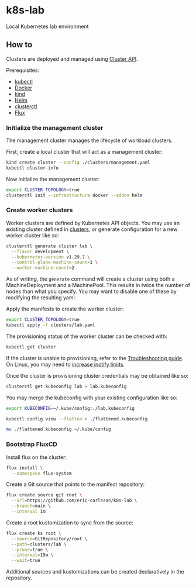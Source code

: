 # k8s-lab

Local Kubernetes lab environment

## How to

Clusters are deployed and managed using [Cluster API](https://cluster-api.sigs.k8s.io/).

Prerequisites:

- [kubectl](https://kubernetes.io/docs/reference/kubectl/)
- [Docker](https://www.docker.com/)
- [kind](https://kind.sigs.k8s.io/)
- [Helm](https://helm.sh/)
- [clusterctl](https://cluster-api.sigs.k8s.io/clusterctl/overview)
- [Flux](https://fluxcd.io/)

### Initialize the management cluster

The management cluster manages the lifecycle of workload clusters.

First, create a local cluster that will act as a management cluster:

```bash
kind create cluster --config ./clusters/management.yaml
kubectl cluster-info
```

Now initialize the management cluster:

```bash
export CLUSTER_TOPOLOGY=true
clusterctl init --infrastructure docker --addon helm
```

### Create worker clusters

Worker clusters are defined by Kubernetes API objects. You may use an existing cluster defined in [clusters](./clusters/), or generate configuration for a new worker cluster like so:

```bash
clusterctl generate cluster lab \
  --flavor development \
  --kubernetes-version v1.29.7 \
  --control-plane-machine-count=1 \
  --worker-machine-count=2
```

As of writing, the `generate` command will create a cluster using both a MachineDeployment and a MachinePool. This results in twice the number of nodes than what you specify. You may want to disable one of these by modifying the resulting yaml.

Apply the manifests to create the worker cluster:

```bash
export CLUSTER_TOPOLOGY=true
kubectl apply -f clusters/lab.yaml
```

The provisioning status of the worker cluster can be checked with:

```bash
kubectl get cluster
```

If the cluster is unable to provisioning, refer to the [Troubleshooting guide](https://cluster-api.sigs.k8s.io/user/troubleshooting.html#troubleshooting-quick-start-with-docker-capd). On Linux, you may need to [increase inotify limits](https://cluster-api.sigs.k8s.io/user/troubleshooting.html#cluster-api-with-docker----too-many-open-files).

Once the cluster is provisioning cluster credentials may be obtained like so:

```bash
clusterctl get kubeconfig lab > lab.kubeconfig
```

You may merge the kubeconfig with your existing configuration like so:

```bash
export KUBECONFIG=~/.kube/config:./lab.kubeconfig

kubectl config view --flatten > ./flattened.kubeconfig

mv ./flattened.kubeconfig ~/.kube/config
```

### Bootstrap FluxCD

Install flux on the cluster:

```bash
flux install \
  --namespace flux-system
```

Create a Git source that points to the manifest repository:

```bash
flux create source git root \
  --url=https://github.com/eric-carlsson/k8s-lab \
  --branch=main \
  --interval 1m
```
Create a root kustomization to sync from the source:

```bash
flux create ks root \
  --source=GitRepository/root \
  --path=clusters/lab \
  --prune=true \
  --interval=15m \
  --wait=true
```

Additional sources and kustomizations can be created declaratively in the repository.
